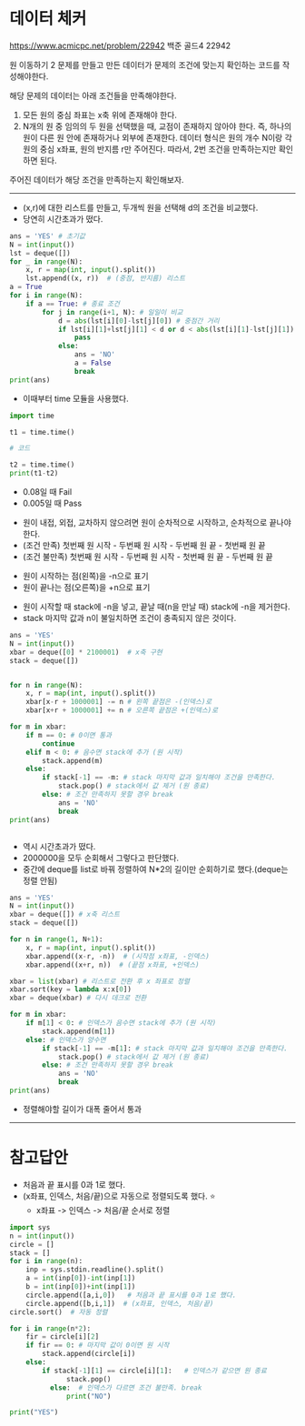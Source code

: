 # 데이터 체커
https://www.acmicpc.net/problem/22942
백준 골드4 22942

원 이동하기 2 문제를 만들고 만든 데이터가 문제의 조건에 맞는지 확인하는 코드를 작성해야한다.

해당 문제의 데이터는 아래 조건들을 만족해야한다.

1. 모든 원의 중심 좌표는 x축 위에 존재해야 한다.
2. N개의 원 중 임의의 두 원을 선택했을 때, 교점이 존재하지 않아야 한다. 즉, 하나의 원이 다른 원 안에 존재하거나 외부에 존재한다.
데이터 형식은 원의 개수 N이랑 각 원의 중심 x좌표, 원의 반지름 r만 주어진다. 따라서, 2번 조건을 만족하는지만 확인하면 된다.

주어진 데이터가 해당 조건을 만족하는지 확인해보자.

---

* (x,r)에 대한 리스트를 만들고, 두개씩 원을 선택해 d의 조건을 비교했다.
* 당연히 시간초과가 떴다.

```python
ans = 'YES' # 초기값
N = int(input())
lst = deque([])
for _ in range(N):
    x, r = map(int, input().split())
    lst.append((x, r))  # (중점, 반지름) 리스트
a = True
for i in range(N):
    if a == True: # 종료 조건
        for j in range(i+1, N): # 일일이 비교
            d = abs(lst[i][0]-lst[j][0]) # 중점간 거리
            if lst[i][1]+lst[j][1] < d or d < abs(lst[i][1]-lst[j][1]): # 원이 내접, 외접, 교차하지 않은 경우
                pass
            else:
                ans = 'NO'
                a = False
                break
print(ans)
```

* 이때부터 time 모듈을 사용했다.

```python
import time

t1 = time.time()

# 코드

t2 = time.time()
print(t1-t2)
```

* 0.08일 때 Fail
* 0.005일 때 Pass

- 원이 내접, 외접, 교차하지 않으려면 원이 순차적으로 시작하고, 순차적으로 끝나야 한다.
- (조건 만족) 첫번째 원 시작 - 두번째 원 시작 - 두번째 원 끝 - 첫번째 원 끝
- (조건 불만족) 첫번째 원 시작 - 두번째 원 시작 - 첫번째 원 끝 - 두번째 원 끝

* 원이 시작하는 점(왼쪽)을 -n으로 표기
* 원이 끝나는 점(오른쪽)을 +n으로 표기
- 원이 시작할 때 stack에 -n을 넣고, 끝날 때(n을 만날 때) stack에 -n을 제거한다.
- stack 마지막 값과 n이 불일치하면 조건이 충족되지 않은 것이다.


```python
ans = 'YES'
N = int(input())
xbar = deque([0] * 2100001)  # x축 구현
stack = deque([]) 


for n in range(N):
    x, r = map(int, input().split())
    xbar[x-r + 1000001] -= n # 왼쪽 끝점은 -(인덱스)로
    xbar[x+r + 1000001] += n # 오른쪽 끝점은 +(인덱스)로

for m in xbar:
    if m == 0: # 0이면 통과
        continue
    elif m < 0: # 음수면 stack에 추가 (원 시작)
        stack.append(m)
    else:
        if stack[-1] == -m: # stack 마지막 값과 일치해야 조건을 만족한다.
            stack.pop() # stack에서 값 제거 (원 종료)
        else: # 조건 만족하지 못할 경우 break
            ans = 'NO'
            break
print(ans)



```

* 역시 시간초과가 떴다.
* 2000000을 모두 순회해서 그렇다고 판단했다.
* 중간에 deque를 list로 바꿔 정렬하여 N*2의 길이만 순회하기로 했다.(deque는 정렬 안됨)

```python
ans = 'YES'
N = int(input())
xbar = deque([]) # x축 리스트
stack = deque([])

for n in range(1, N+1):
    x, r = map(int, input().split())
    xbar.append((x-r, -n))  # (시작점 x좌표, -인덱스)
    xbar.append((x+r, n))  # (끝점 x좌표, +인덱스)

xbar = list(xbar) # 리스트로 전환 후 x 좌표로 정렬
xbar.sort(key = lambda x:x[0])
xbar = deque(xbar) # 다시 데크로 전환

for m in xbar:
    if m[1] < 0: # 인덱스가 음수면 stack에 추가 (원 시작)
        stack.append(m[1])
    else: # 인덱스가 양수면
        if stack[-1] == -m[1]: # stack 마지막 값과 일치해야 조건을 만족한다.
            stack.pop() # stack에서 값 제거 (원 종료)
        else: # 조건 만족하지 못할 경우 break
            ans = 'NO'
            break
print(ans)
```

* 정렬해야할 길이가 대폭 줄어서 통과


---

# 참고답안

* 처음과 끝 표시를 0과 1로 했다.
* (x좌표, 인덱스, 처음/끝)으로 자동으로 정렬되도록 했다. ⭐
  * x좌표 -> 인덱스 -> 처음/끝 순서로 정렬


```python
import sys
n = int(input())
circle = []
stack = []
for i in range(n):
    inp = sys.stdin.readline().split()
    a = int(inp[0])-int(inp[1])
    b = int(inp[0])+int(inp[1])
    circle.append([a,i,0])   # 처음과 끝 표시를 0과 1로 했다. 
    circle.append([b,i,1])  # (x좌표, 인덱스, 처음/끝)
circle.sort()  # 자동 정렬

for i in range(n*2):
    fir = circle[i][2]
    if fir == 0: # 마지막 값이 0이면 원 시작
        stack.append(circle[i])
    else:
        if stack[-1][1] == circle[i][1]:   # 인덱스가 같으면 원 종료
              stack.pop()
          else:  # 인덱스가 다르면 조건 불만족. break
              print("NO")

print("YES")
```